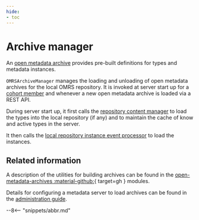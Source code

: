 ```yaml
---
hide:
- toc
---
```


<!-- SPDX-License-Identifier: CC-BY-4.0 -->
<!-- Copyright Contributors to the Egeria project. -->

# Archive manager

An [open metadata archive](../open-metadata-archive) provides pre-built definitions
for types and metadata instances.

`OMRSArchiveManager` manages the loading and unloading of open metadata archives for the local OMRS repository.
It is invoked at server start up for a [cohort member](/egeria-docs/services/omrs/cohort/#cohort-members)
and whenever a new open metadata archive is loaded via a REST API.
 
During server start up, it first calls the [repository content manager](repository-content-manager.md)
to load the types into the local repository (if any) and to maintain the cache of know and active types in the server.

It then calls the [local repository instance event processor](local-repository-instance-event-processor.md) to
load the instances.

## Related information

A description of the utilities for building archives
can be found in the [open-metadata-archives :material-github:](https://github.com/odpi/egeria/tree/master/open-metadata-resources/open-metadata-archives){ target=gh }
modules.

Details for configuring a metadata server to load archives can be found in the
[administration guide](/egeria-docs/guides/admin/servers/configuring-a-metadata-server/#load-metadata).

--8<-- "snippets/abbr.md"
